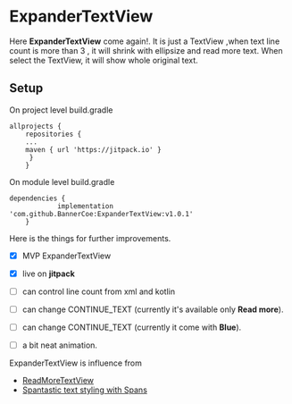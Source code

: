 # ExpanderTextView

Here **ExpanderTextView** come again!. It is just a TextView ,when text line count is more than 3 , it will shrink with ellipsize and read more text.
When select the TextView, it will show whole original text.

## Setup
On project level build.gradle
```
allprojects {
    repositories {
	...
	maven { url 'https://jitpack.io' }
	 }
	}
```	
	
On module level build.gradle
```
dependencies {
	        implementation 'com.github.BannerCoe:ExpanderTextView:v1.0.1'
	}
```

Here is the things for further improvements.
- [X] MVP ExpanderTextView
- [X] live on **jitpack**
- [ ] can control line count from xml and kotlin
- [ ] can change CONTINUE_TEXT (currently it's available only **Read more**).
- [ ] can change CONTINUE_TEXT (currently it come with **Blue**).
- [ ] a bit neat animation.


ExpanderTextView is influence from 
* [ReadMoreTextView](https://github.com/bravoborja/ReadMoreTextView)
* [Spantastic text styling with Spans](https://medium.com/androiddevelopers/spantastic-text-styling-with-spans-17b0c16b4568)